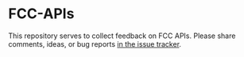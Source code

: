 # FCC-APIs

This repository serves to collect feedback on FCC APIs.  Please share comments, ideas, or bug reports [in the issue tracker](https://github.com/FCC/FCC-APIs/issues).  
